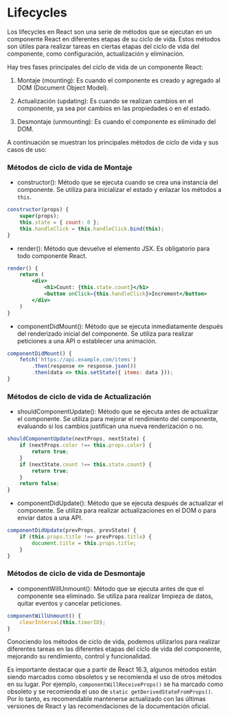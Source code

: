 # Lifecycles

Los lifecycles en React son una serie de métodos que se ejecutan en un componente React en diferentes etapas de su ciclo de vida. Estos métodos son útiles para realizar tareas en ciertas etapas del ciclo de vida del componente, como configuración, actualización y eliminación.

Hay tres fases principales del ciclo de vida de un componente React:

1. Montaje (mounting): Es cuando el componente es creado y agregado al DOM (Document Object Model).

2. Actualización (updating): Es cuando se realizan cambios en el componente, ya sea por cambios en las propiedades o en el estado.

3. Desmontaje (unmounting): Es cuando el componente es eliminado del DOM.

A continuación se muestran los principales métodos de ciclo de vida y sus casos de uso:

### Métodos de ciclo de vida de Montaje

- constructor(): Método que se ejecuta cuando se crea una instancia del componente. Se utiliza para inicializar el estado y enlazar los métodos a `this`.

```jsx
constructor(props) {
    super(props);
    this.state = { count: 0 };
    this.handleClick = this.handleClick.bind(this);
}
```

- render(): Método que devuelve el elemento JSX. Es obligatorio para todo componente React.

```jsx
render() {
    return (
        <div>
            <h1>Count: {this.state.count}</h1>
            <button onClick={this.handleClick}>Increment</button>
        </div>
    )
}
```

- componentDidMount(): Método que se ejecuta inmediatamente después del renderizado inicial del componente. Se utiliza para realizar peticiones a una API o establecer una animación.

```jsx
componentDidMount() {
    fetch('https://api.example.com/items')
        .then(response => response.json())
        .then(data => this.setState({ items: data }));
}
```

### Métodos de ciclo de vida de Actualización

- shouldComponentUpdate(): Método que se ejecuta antes de actualizar el componente. Se utiliza para mejorar el rendimiento del componente, evaluando si los cambios justifican una nueva renderización o no.

```jsx
shouldComponentUpdate(nextProps, nextState) {
    if (nextProps.color !== this.props.color) {
        return true;
    }
    if (nextState.count !== this.state.count) {
        return true;
    }
    return false;
}
```

- componentDidUpdate(): Método que se ejecuta después de actualizar el componente. Se utiliza para realizar actualizaciones en el DOM o para enviar datos a una API.

```jsx
componentDidUpdate(prevProps, prevState) {
    if (this.props.title !== prevProps.title) {
        document.title = this.props.title;
    }
}
```

### Métodos de ciclo de vida de Desmontaje

- componentWillUnmount(): Método que se ejecuta antes de que el componente sea eliminado. Se utiliza para realizar limpieza de datos, quitar eventos y cancelar peticiones.

```jsx
componentWillUnmount() {
    clearInterval(this.timerID);
}
```

Conociendo los métodos de ciclo de vida, podemos utilizarlos para realizar diferentes tareas en las diferentes etapas del ciclo de vida del componente, mejorando su rendimiento, control y funcionalidad.

Es importante destacar que a partir de React 16.3, algunos métodos están siendo marcados como obsoletos y se recomienda el uso de otros métodos en su lugar. Por ejemplo, `componentWillReceiveProps()` se ha marcado como obsoleto y se recomienda el uso de `static getDerivedStateFromProps()`. Por lo tanto, es recomendable mantenerse actualizado con las últimas versiones de React y las recomendaciones de la documentación oficial.